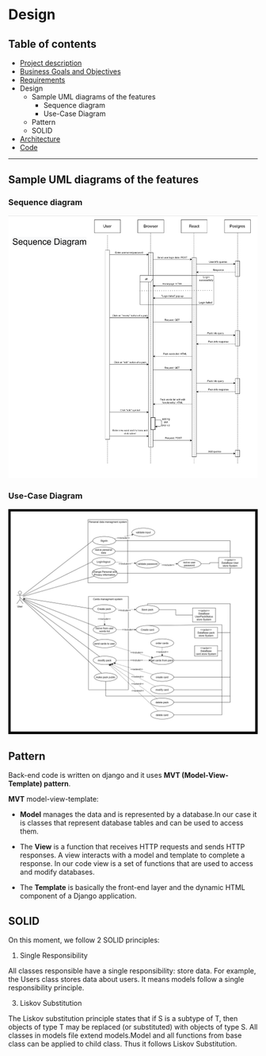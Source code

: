 # Design

## Table of contents
- [Project description](../README.md)
- [Business Goals and Objectives](./README_buisiness_goals.md)
- [Requirements](./README_req.md)
- Design
    - Sample UML diagrams of the features
        - Sequence diagram
        - Use-Case Diagram
    - Pattern
    - SOLID
- [Architecture](./README_arch.md)
- [Code](./README_code.md)
---

## Sample UML diagrams of the features
### Sequence diagram
![seq](../Docs/Sequence.png)
### Use-Case Diagram
![usecase](../Docs/Use-Case%20diagram.png)

## Pattern
Back-end code is written on django and it uses **MVT (Model-View-Template) pattern**.

**MVT** model-view-template:

- **Model** manages the data and is represented by a database.In our case it is classes that represent database tables and can be used to access them.

- The **View**  is a function that receives HTTP requests and sends HTTP responses. A view interacts with a model and template to complete a response. In our code view is a set of functions that are used to access and modify databases.

- The **Template** is basically the front-end layer and the dynamic HTML component of a Django application.

## SOLID
On this moment, we follow 2 SOLID principles:
1. Single Responsibility

All classes responsible have a single responsibility: store data. For example, the Users class stores data about users. It means models follow a single responsibility principle.

3. Liskov Substitution

The Liskov substitution principle states that if S is a subtype of T, then objects of type T may be replaced (or substituted) with objects of type S. 
All classes in models file extend models.Model and all functions from base class can be applied to child class. Thus it follows Liskov Substitution.
